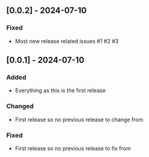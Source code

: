 ## [0.0.2] - 2024-07-10

### Fixed

* Most new release related issues #1 #2 #3

## [0.0.1] - 2024-07-10

### Added

* Everything as this is the first release

### Changed

* First release so no previous release to change from

### Fixed

* First release so no previous release to fix from